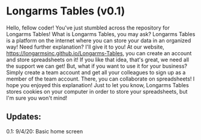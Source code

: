 # Longarms Tables (v0.1)
Hello, fellow coder! You've just stumbled across the repository for Longarms Tables! What is Longarms Tables, you may ask? Longarms Tables is a platform on the internet where you can store your data in an organized way! Need further explanation? I'll give it to you! At our website, https://longarmsinc.github.io/Longarms-Tables, you can create an account and store spreadsheets on it! If you like that idea, that's great, we need all the support we can get! But, what if you want to use it for your business? Simply create a team account and get all your colleagues to sign up as a member of the team account. There, you can collaborate on spreadsheets! I hope you enjoyed this explanation! Just to let you know, Longarms Tables stores cookies on your computer in order to store your spreadsheets, but I'm sure you won't mind!

## Updates:
0.1: 9/4/20: Basic home screen
